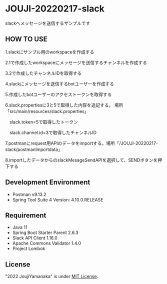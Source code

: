 # JOUJI-20220217-slack
slackへメッセージを送信するサンプルです

## HOW TO USE
1.slackにサンプル用のworkspaceを作成する

2.1で作成したworkspaceにメッセージを送信するチャンネルを作成する

3.2で作成したチャンネルIDを取得する

4.slackにメッセージを送信するbotユーザーを作成する

5.作成したbotユーザーのアクセストークンを取得する

6.slack.propertiesに3と5で取得した内容を追記する。 場所「src/main/resources/slack.properties」

　slack.token=5で取得したトークン

　slack.channel.id=3で取得したチャンネルID

7.postmanにrequest用APIのデータをimportする。場所「/JOUJI-20220217-slack/postmanImportdata」

8.importしたデータからのslackMesageSendAPIを選択して、SENDボタンを押下する

## Development Environment
* Postman v9.13.2
* Spring Tool Suite 4 Version: 4.10.0.RELEASE

## Requirement
* Java 11
* Spring Boot Starter Parent 2.6.3
* Slack API Client 1.16.0
* Apache Commons Validator 1.4.0
* Project Lombok

## License
"2022 JoujiYamanaka" is under [MIT License](https://en.wikipedia.org/wiki/MIT_License).
